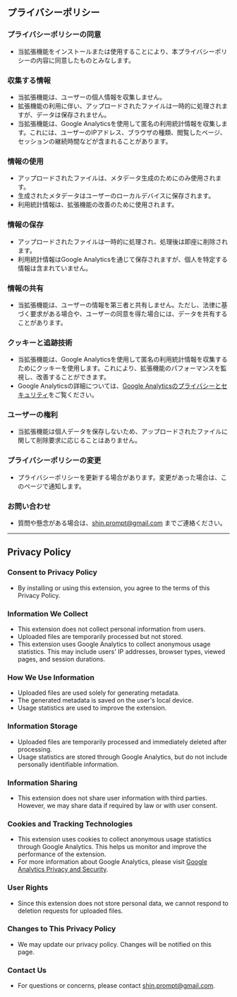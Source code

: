 ## プライバシーポリシー

### プライバシーポリシーの同意
- 当拡張機能をインストールまたは使用することにより、本プライバシーポリシーの内容に同意したものとみなします。

### 収集する情報
- 当拡張機能は、ユーザーの個人情報を収集しません。
- 拡張機能の利用に伴い、アップロードされたファイルは一時的に処理されますが、データは保存されません。
- 当拡張機能は、Google Analyticsを使用して匿名の利用統計情報を収集します。これには、ユーザーのIPアドレス、ブラウザの種類、閲覧したページ、セッションの継続時間などが含まれることがあります。

### 情報の使用
- アップロードされたファイルは、メタデータ生成のためにのみ使用されます。
- 生成されたメタデータはユーザーのローカルデバイスに保存されます。
- 利用統計情報は、拡張機能の改善のために使用されます。

### 情報の保存
- アップロードされたファイルは一時的に処理され、処理後は即座に削除されます。
- 利用統計情報はGoogle Analyticsを通じて保存されますが、個人を特定する情報は含まれていません。

### 情報の共有
- 当拡張機能は、ユーザーの情報を第三者と共有しません。ただし、法律に基づく要求がある場合や、ユーザーの同意を得た場合には、データを共有することがあります。

### クッキーと追跡技術
- 当拡張機能は、Google Analyticsを使用して匿名の利用統計情報を収集するためにクッキーを使用します。これにより、拡張機能のパフォーマンスを監視し、改善することができます。
- Google Analyticsの詳細については、[Google Analyticsのプライバシーとセキュリティ](https://support.google.com/analytics/answer/6004245?hl=ja)をご覧ください。

### ユーザーの権利
- 当拡張機能は個人データを保存しないため、アップロードされたファイルに関して削除要求に応じることはありません。

### プライバシーポリシーの変更
- プライバシーポリシーを更新する場合があります。変更があった場合は、このページで通知します。

### お問い合わせ
- 質問や懸念がある場合は、shin.prompt@gmail.com までご連絡ください。

---

## Privacy Policy

### Consent to Privacy Policy
- By installing or using this extension, you agree to the terms of this Privacy Policy. 

### Information We Collect
- This extension does not collect personal information from users.
- Uploaded files are temporarily processed but not stored.
- This extension uses Google Analytics to collect anonymous usage statistics. This may include users' IP addresses, browser types, viewed pages, and session durations.

### How We Use Information
- Uploaded files are used solely for generating metadata.
- The generated metadata is saved on the user's local device.
- Usage statistics are used to improve the extension.

### Information Storage
- Uploaded files are temporarily processed and immediately deleted after processing.
- Usage statistics are stored through Google Analytics, but do not include personally identifiable information.

### Information Sharing
- This extension does not share user information with third parties. However, we may share data if required by law or with user consent.

### Cookies and Tracking Technologies
- This extension uses cookies to collect anonymous usage statistics through Google Analytics. This helps us monitor and improve the performance of the extension.
- For more information about Google Analytics, please visit [Google Analytics Privacy and Security](https://support.google.com/analytics/answer/6004245?hl=en).

### User Rights
- Since this extension does not store personal data, we cannot respond to deletion requests for uploaded files.

### Changes to This Privacy Policy
- We may update our privacy policy. Changes will be notified on this page.

### Contact Us
- For questions or concerns, please contact shin.prompt@gmail.com.
